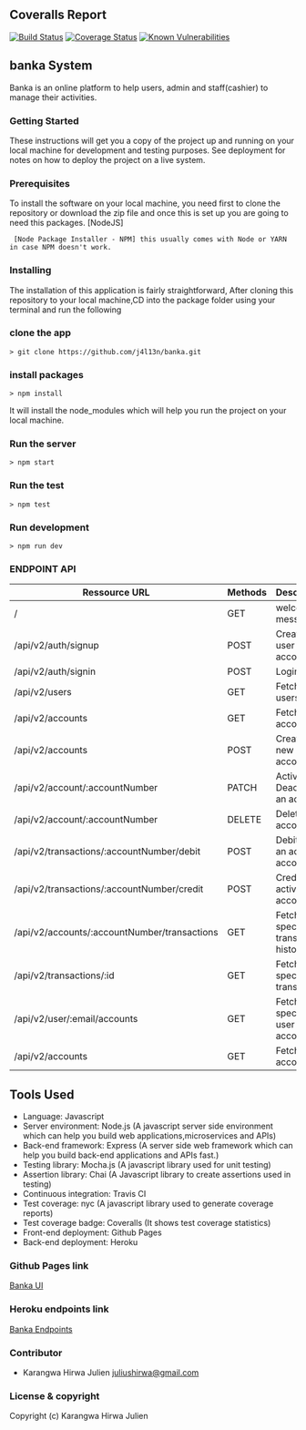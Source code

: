 ## Coveralls Report

[![Build Status](https://travis-ci.org/vkarpov15/fizzbuzz-coverage.svg?branch=master)](https://travis-ci.org/vkarpov15/fizzbuzz-coverage)
[![Coverage Status](https://coveralls.io/repos/vkarpov15/fizzbuzz-coverage/badge.svg)](https://coveralls.io/r/vkarpov15/fizzbuzz-coverage)
[![Known Vulnerabilities](https://snyk.io/test/github/nickmerwin/node-coveralls/badge.svg)](https://snyk.io/test/github/nickmerwin/node-coveralls)

## banka System

Banka is an online platform to help users, admin and staff(cashier) to manage their activities.

### Getting Started

These instructions will get you a copy of the project up and running on your local machine for development and testing purposes. See deployment for notes on how to deploy the project on a live system.

### Prerequisites

To install the software on your local machine, you need first to clone the repository or download the zip file and once this is set up you are going to need this packages. [NodeJS]

```
 [Node Package Installer - NPM] this usually comes with Node or YARN in case NPM doesn't work.
```

### Installing

The installation of this application is fairly straightforward, After cloning this repository to your local machine,CD into the package folder using your terminal and run the following

### clone the app

```
> git clone https://github.com/j4l13n/banka.git
```


### install packages

```
> npm install
```

It will install the node_modules which will help you run the project on your local machine.

### Run the server

```
> npm start
```

### Run the test

```
> npm test
```

### Run development

```
> npm run dev
```

### ENDPOINT API

| Ressource URL                                 | Methods | Description                            |
| --------------------------------------------- | ------- | -------------------------------------- |
| /                                             | GET     | welcome message                        |
| /api/v2/auth/signup                           | POST    | Create a user account                  |
| /api/v2/auth/signin                           | POST    | Login                                  |
| /api/v2/users                                 | GET     | Fetch all users                        |
| /api/v2/accounts                              | GET     | Fetch all accounts                     |
| /api/v2/accounts                              | POST    | Create a new account                   |
| /api/v2/account/:accountNumber                | PATCH   | Activate or Deactivate an account      |
| /api/v2/account/:accountNumber                | DELETE  | Delete an account                      |
| /api/v2/transactions/:accountNumber/debit     | POST    | Debit from an active account           |
| /api/v2/transactions/:accountNumber/credit    | POST    | Credit to an active account            |
| /api/v2/accounts/:accountNumber/transactions  | GET     | Fetch a specific transaction history   |
| /api/v2/transactions/:id                      | GET     | Fetch a specific transaction           |
| /api/v2/user/:email/accounts                  | GET     | Fetch get specific user accounts       |
| /api/v2/accounts                              | GET     | Fetch all accounts                     |


## Tools Used

- Language: Javascript
- Server environment: Node.js (A javascript server side environment which can help you build web applications,microservices and APIs)
- Back-end framework: Express (A server side web framework which can help you build back-end applications and APIs fast.)
- Testing library: Mocha.js (A javascript library used for unit testing)
- Assertion library: Chai (A Javascript library to create assertions used in testing)
- Continuous integration: Travis CI
- Test coverage: nyc (A javascript library used to generate coverage reports)
- Test coverage badge: Coveralls (It shows test coverage statistics)
- Front-end deployment: Github Pages
- Back-end deployment: Heroku

### Github Pages link

[Banka UI](https://j4l13n.github.io/banka/UI/)

### Heroku endpoints link

[Banka Endpoints](https://arcane-fjord-40797.herokuapp.com/)

### Contributor

- Karangwa Hirwa Julien <juliushirwa@gmail.com>

### License & copyright

Copyright (c) Karangwa Hirwa Julien
